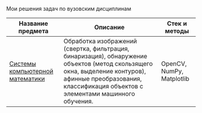Мои решения задач по вузовским дисциплинам

| Название предмета | Описание | Стек и методы |
| --- | --- | --- |
| [Системы компьютерной математики](https://github.com/bk-ru/pet-projects/tree/main/university/image_processing) | Обработка изображений (свертка, фильтрация, бинаризация), обнаружение объектов (метод скользящего окна, выделение контуров), афинные преобразования, классификация объектов с элементами машинного обучения. | OpenCV, NumPy, Matplotlib |  |
